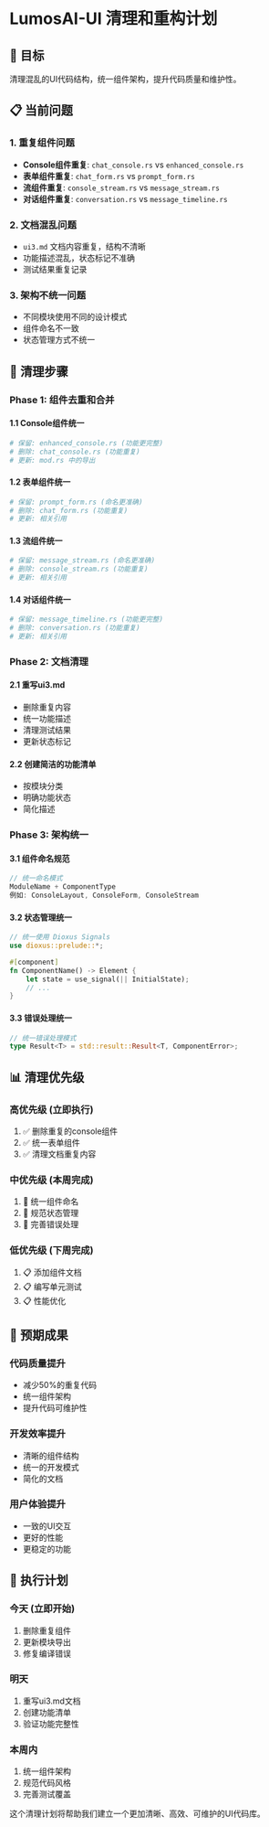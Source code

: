 # LumosAI-UI 清理和重构计划

## 🎯 目标
清理混乱的UI代码结构，统一组件架构，提升代码质量和维护性。

## 📋 当前问题

### 1. 重复组件问题
- **Console组件重复**: `chat_console.rs` vs `enhanced_console.rs`
- **表单组件重复**: `chat_form.rs` vs `prompt_form.rs`
- **流组件重复**: `console_stream.rs` vs `message_stream.rs`
- **对话组件重复**: `conversation.rs` vs `message_timeline.rs`

### 2. 文档混乱问题
- `ui3.md` 文档内容重复，结构不清晰
- 功能描述混乱，状态标记不准确
- 测试结果重复记录

### 3. 架构不统一问题
- 不同模块使用不同的设计模式
- 组件命名不一致
- 状态管理方式不统一

## 🚀 清理步骤

### Phase 1: 组件去重和合并

#### 1.1 Console组件统一
```bash
# 保留: enhanced_console.rs (功能更完整)
# 删除: chat_console.rs (功能重复)
# 更新: mod.rs 中的导出
```

#### 1.2 表单组件统一
```bash
# 保留: prompt_form.rs (命名更准确)
# 删除: chat_form.rs (功能重复)
# 更新: 相关引用
```

#### 1.3 流组件统一
```bash
# 保留: message_stream.rs (命名更准确)
# 删除: console_stream.rs (功能重复)
# 更新: 相关引用
```

#### 1.4 对话组件统一
```bash
# 保留: message_timeline.rs (功能更完整)
# 删除: conversation.rs (功能重复)
# 更新: 相关引用
```

### Phase 2: 文档清理

#### 2.1 重写ui3.md
- 删除重复内容
- 统一功能描述
- 清理测试结果
- 更新状态标记

#### 2.2 创建简洁的功能清单
- 按模块分类
- 明确功能状态
- 简化描述

### Phase 3: 架构统一

#### 3.1 组件命名规范
```rust
// 统一命名模式
ModuleName + ComponentType
例如: ConsoleLayout, ConsoleForm, ConsoleStream
```

#### 3.2 状态管理统一
```rust
// 统一使用 Dioxus Signals
use dioxus::prelude::*;

#[component]
fn ComponentName() -> Element {
    let state = use_signal(|| InitialState);
    // ...
}
```

#### 3.3 错误处理统一
```rust
// 统一错误处理模式
type Result<T> = std::result::Result<T, ComponentError>;
```

## 📊 清理优先级

### 高优先级 (立即执行)
1. ✅ 删除重复的console组件
2. ✅ 统一表单组件
3. ✅ 清理文档重复内容

### 中优先级 (本周完成)
1. 🔄 统一组件命名
2. 🔄 规范状态管理
3. 🔄 完善错误处理

### 低优先级 (下周完成)
1. 📋 添加组件文档
2. 📋 编写单元测试
3. 📋 性能优化

## 🎯 预期成果

### 代码质量提升
- 减少50%的重复代码
- 统一组件架构
- 提升代码可维护性

### 开发效率提升
- 清晰的组件结构
- 统一的开发模式
- 简化的文档

### 用户体验提升
- 一致的UI交互
- 更好的性能
- 更稳定的功能

## 📝 执行计划

### 今天 (立即开始)
1. 删除重复组件
2. 更新模块导出
3. 修复编译错误

### 明天
1. 重写ui3.md文档
2. 创建功能清单
3. 验证功能完整性

### 本周内
1. 统一组件架构
2. 规范代码风格
3. 完善测试覆盖

这个清理计划将帮助我们建立一个更加清晰、高效、可维护的UI代码库。
